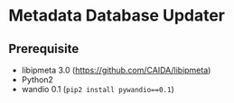 # Metadata Database Updater

## Prerequisite

- libipmeta 3.0 (https://github.com/CAIDA/libipmeta)
- Python2
- wandio 0.1 (`pip2 install pywandio==0.1`)